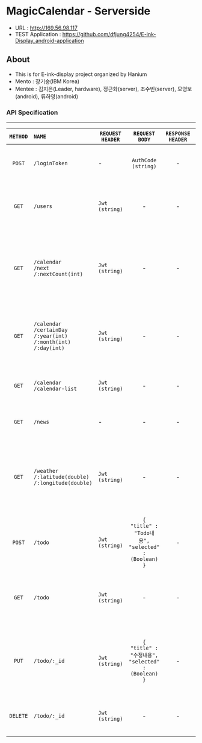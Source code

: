 # MagicCalendar - Serverside

- URL : http://169.56.98.117
- TEST Application : https://github.com/dfjung4254/E-ink-Display_android-application



## About

- This is for E-ink-display project organized by Hanium
- Mento : 장기숭(IBM Korea)
- Mentee : 김지은(Leader, hardware), 정근화(server), 조수빈(server), 모영보(android), 류하영(android)



### API Specification
-----
|`METHOD`|`NAME`|`REQUEST HEADER`|`REQUEST BODY`|`RESPONSE HEADER`|`RESPONSE BODY`|`DESCRIPTION`|
|:-:|:--|---|:-:|:-:|:-:|:-:|
|`POST`|`/loginToken`|-|`AuthCode`<br />`(string)`|-|`JWT`<br />`(string)`|`googleToken을 받아 로그인 처리하고 커스텀 토큰을 반환한다.`|
|`GET`|`/users`|`Jwt`<br />`(string)`|-|-|`userInfo`<br />`(json)`|`요청을 받으면 토큰인증을 통해 해당 사용자의 유저 정보를 반환한다.`|
|`GET`|`/calendar`<br />`/next`<br />`/:nextCount(int)`|`Jwt`<br />`(string)`|-|-|`events`<br />`(json)`|`10일간의 다음 일정 달력정보를 반환한다., days 키 안에 최대, nextCount 는 최대 2500 설정 가능) json 배열 포함`|
|`GET`|`/calendar`<br />`/certainDay`<br />`/:year(int)`<br />`/:month(int)`<br />`/:day(int)`|`Jwt`<br />`(string)`|-|-|`events`<br />`(json)`|`특정 날짜(year, month, day)의 일정 달력정보를 반환한다., days 키 배열로 이루어져 있음`|
|`GET`|`/calendar`<br />`/calendar-list`|`Jwt`<br />`(string)`|-|-|`calendarLists`<br />`(json)`|`현재 구글 계정이 소유한 캘린더 이름 리스트를 반환한다`|
|`GET`|`/news`|-|-|-|`newsObj`<br />`(json)`|`네이버 헤드라인 뉴스 5개의 데이터를 반환한다. `|
|`GET`|`/weather`<br/>`/:latitude(double)`<br/>`/:longitude(double)`|`Jwt`<br/>`(string)`|-|-|`weatherObj`<br/>`(json)`|`위도와 경도와 Jwt로 요청, 날씨 정보로 반환한다. (도시, 날씨, 날씨설명, 평균온도, 최고온도, 최저온도, 기압, 습도, 풍속, 구름량)`|
|`POST`|`/todo`|`Jwt`<br/>`(string)`|`{`<br />`"title" : "Todo내용",`<br />`"selected" : (Boolean)`<br />`}`|-|`"todo save success!"`|`해당 유저의 Todo 목록을 DB에 저장하고 성공여부를 반환한다.`|
|`GET`|`/todo`|`Jwt`<br/>`(string)`|-|-|`todoLists`<br />`(json)`|`해당 유저의 todo 목록을 todoLists 키 배열에 담아 반환한다.(_id, title, selected)`|
|`PUT`|`/todo/:_id`|`Jwt`<br/>`(string)`|`{`<br />`"title" : "수정내용",`<br />`"selected" : (Boolean)`<br />`}`|-|`"todo update success!"`|`해당 유저의 특정 todo 의 내용을 body의 내용대로 수정한다. _id 는 GET을 통해 얻는 todo 고유ID 값`|
|`DELETE`|`/todo/:_id`|`Jwt`<br/>`(string)`|-|-|`"todo delete success!"`|`해당 유저의 특정 todo를 DB에서 삭제하고 성공여부를 반환한다. `|


